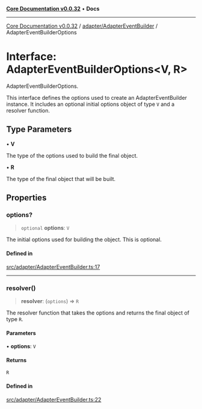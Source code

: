[**Core Documentation v0.0.32**](../../../README.md) • **Docs**

***

[Core Documentation v0.0.32](../../../modules.md) / [adapter/AdapterEventBuilder](../README.md) / AdapterEventBuilderOptions

# Interface: AdapterEventBuilderOptions\<V, R\>

AdapterEventBuilderOptions.

This interface defines the options used to create an AdapterEventBuilder instance.
It includes an optional initial options object of type `V` and a resolver function.

## Type Parameters

• **V**

The type of the options used to build the final object.

• **R**

The type of the final object that will be built.

## Properties

### options?

> `optional` **options**: `V`

The initial options used for building the object. This is optional.

#### Defined in

[src/adapter/AdapterEventBuilder.ts:17](https://github.com/stonemjs/core/blob/59c27bdae04e7adc72d7c3e25cee704d5e04ce0c/src/adapter/AdapterEventBuilder.ts#L17)

***

### resolver()

> **resolver**: (`options`) => `R`

The resolver function that takes the options and returns the final object of type `R`.

#### Parameters

• **options**: `V`

#### Returns

`R`

#### Defined in

[src/adapter/AdapterEventBuilder.ts:22](https://github.com/stonemjs/core/blob/59c27bdae04e7adc72d7c3e25cee704d5e04ce0c/src/adapter/AdapterEventBuilder.ts#L22)
